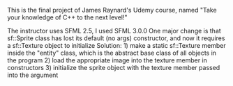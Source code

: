 This is the final project of James Raynard's Udemy course, named "Take your knowledge of C++ to the next level!"

The instructor uses SFML 2.5, I used SFML 3.0.0
  One major change is that sf::Sprite class has lost its default (no args) constructor, and now it requires a sf::Texture object to initialize
  Solution: 
    1) make a static sf::Texture member inside the "entity" class, which is the abstract base class of all objects in the program
    2) load the appropriate image into the texture member in constructors
    3) initialize the sprite object with the texture member passed into the argument

